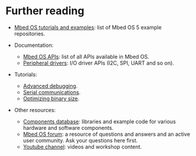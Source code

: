 # Further reading

- [Mbed OS tutorials and examples](../tutorials/index.html): list of Mbed OS 5 example repositories.

- Documentation:
   - [Mbed OS APIs](../apis/index.html): list of all APIs available in Mbed OS.
   - [Peripheral drivers](../apis/drivers.html): I/O driver APIs (I2C, SPI, UART and so on).

- Tutorials:
   - [Advanced debugging](../tutorials/debugging.html).
   - [Serial communications](../tutorials/serial-communication.html).
   - [Optimizing binary size](../tutorials/optimizing.html).

- Other resources:
   - [Components database](https://os.mbed.com/components/): libraries and example code for various hardware and software components.
   - [Mbed OS forum](https://os.mbed.com/forum/): a resource of questions and answers and an active user community. Ask your questions here first.
   - [Youtube channel](http://youtube.com/armmbed): videos and workshop content.
